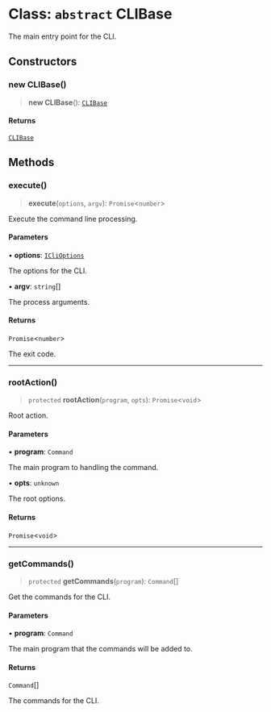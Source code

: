 # Class: `abstract` CLIBase

The main entry point for the CLI.

## Constructors

### new CLIBase()

> **new CLIBase**(): [`CLIBase`](CLIBase.md)

#### Returns

[`CLIBase`](CLIBase.md)

## Methods

### execute()

> **execute**(`options`, `argv`): `Promise`\<`number`\>

Execute the command line processing.

#### Parameters

• **options**: [`ICliOptions`](../interfaces/ICliOptions.md)

The options for the CLI.

• **argv**: `string`[]

The process arguments.

#### Returns

`Promise`\<`number`\>

The exit code.

***

### rootAction()

> `protected` **rootAction**(`program`, `opts`): `Promise`\<`void`\>

Root action.

#### Parameters

• **program**: `Command`

The main program to handling the command.

• **opts**: `unknown`

The root options.

#### Returns

`Promise`\<`void`\>

***

### getCommands()

> `protected` **getCommands**(`program`): `Command`[]

Get the commands for the CLI.

#### Parameters

• **program**: `Command`

The main program that the commands will be added to.

#### Returns

`Command`[]

The commands for the CLI.
